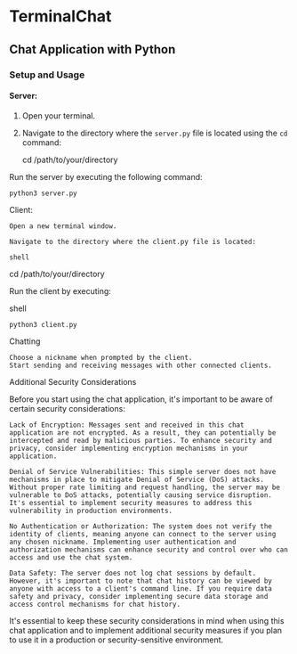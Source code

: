 # TerminalChat

## Chat Application with Python

### Setup and Usage

#### Server:

1. Open your terminal.
2. Navigate to the directory where the `server.py` file is located using the `cd` command:

      cd /path/to/your/directory

Run the server by executing the following command:


    python3 server.py

Client:

    Open a new terminal window.

    Navigate to the directory where the client.py file is located:

    shell

cd /path/to/your/directory

Run the client by executing:

shell

    python3 client.py

Chatting

    Choose a nickname when prompted by the client.
    Start sending and receiving messages with other connected clients.

Additional Security Considerations

Before you start using the chat application, it's important to be aware of certain security considerations:

    Lack of Encryption: Messages sent and received in this chat application are not encrypted. As a result, they can potentially be intercepted and read by malicious parties. To enhance security and privacy, consider implementing encryption mechanisms in your application.

    Denial of Service Vulnerabilities: This simple server does not have mechanisms in place to mitigate Denial of Service (DoS) attacks. Without proper rate limiting and request handling, the server may be vulnerable to DoS attacks, potentially causing service disruption. It's essential to implement security measures to address this vulnerability in production environments.

    No Authentication or Authorization: The system does not verify the identity of clients, meaning anyone can connect to the server using any chosen nickname. Implementing user authentication and authorization mechanisms can enhance security and control over who can access and use the chat system.

    Data Safety: The server does not log chat sessions by default. However, it's important to note that chat history can be viewed by anyone with access to a client's command line. If you require data safety and privacy, consider implementing secure data storage and access control mechanisms for chat history.

It's essential to keep these security considerations in mind when using this chat application and to implement additional security measures if you plan to use it in a production or security-sensitive environment.
